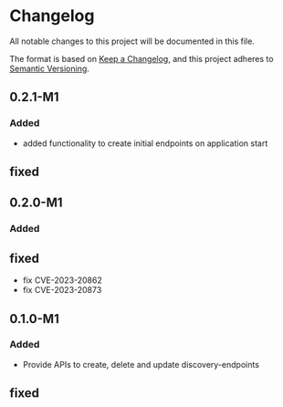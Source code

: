 # Changelog

All notable changes to this project will be documented in this file.

The format is based on [Keep a Changelog](https://keepachangelog.com/en/1.0.0/), and this project adheres
to [Semantic Versioning](https://semver.org/spec/v2.0.0.html).

## 0.2.1-M1
### Added
- added functionality to create initial endpoints on application start

## fixed

## 0.2.0-M1
### Added

## fixed
- fix CVE-2023-20862
- fix CVE-2023-20873

## 0.1.0-M1
### Added
- Provide APIs to create, delete and update discovery-endpoints

## fixed